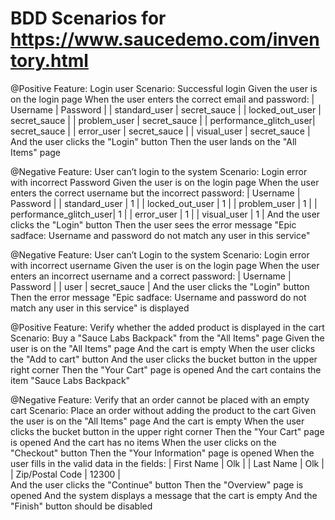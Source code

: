 
# BDD Scenarios for https://www.saucedemo.com/inventory.html

@Positive
Feature: Login user
Scenario: Successful login
  Given the user is on the login page
  When the user enters the correct email and password:
    | Username               | Password     |
    | standard_user          | secret_sauce |
    | locked_out_user        | secret_sauce |
    | problem_user           | secret_sauce |
    | performance_glitch_user| secret_sauce |
    | error_user             | secret_sauce |
    | visual_user            | secret_sauce |
  And the user clicks the "Login" button
  Then the user lands on the "All Items" page



@Negative
Feature: User can’t login to the system
Scenario: Login error with incorrect Password
  Given the user is on the login page
  When the user enters the correct username but the incorrect password:
    | Username               | Password |
    | standard_user          |     1    |
    | locked_out_user        |     1    |
    | problem_user           |     1    |
    | performance_glitch_user|     1    |
    | error_user             |     1    |
    | visual_user            |     1    |
  And the user clicks the "Login" button
  Then the user sees the error message "Epic sadface: Username and password do not match any user in this service"



@Negative
Feature: User can’t Login to the system
Scenario: Login error with incorrect username
  Given the user is on the login page
  When the user enters an incorrect username and a correct password:
    | Username  | Password     |
    | user      | secret_sauce |
  And the user clicks the "Login" button
  Then the error message "Epic sadface: Username and password do not match any user in this service" is displayed



@Positive
Feature: Verify whether the added product is displayed in the cart
Scenario: Buy a "Sauce Labs Backpack" from the "All Items" page
  Given the user is on the "All Items" page
  And the cart is empty
  When the user clicks the "Add to cart" button
  And the user clicks the bucket button in the upper right corner
  Then the "Your Cart" page is opened
  And the cart contains the item "Sauce Labs Backpack"



@Negative
Feature: Verify that an order cannot be placed with an empty cart
Scenario: Place an order without adding the product to the cart
  Given the user is on the "All Items" page
  And the cart is empty
  When the user clicks the bucket button in the upper right corner
  Then the "Your Cart" page is opened
  And the cart has no items
  When the user clicks on the "Checkout" button
  Then  the "Your Information" page is opened
  When the user fills in the valid data in the fields:
    | First Name      | Olk   |
    | Last Name       | Olk   |
    | Zip/Postal Code | 12300 |  
  And the user clicks the "Continue" button
  Then the "Overview" page is opened
  And the system displays a message that the cart is empty
  And the "Finish" button should be disabled


